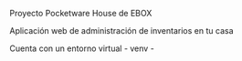 Proyecto Pocketware House de EBOX

Aplicación web de administración de inventarios en tu casa

Cuenta con un entorno virtual - venv -
